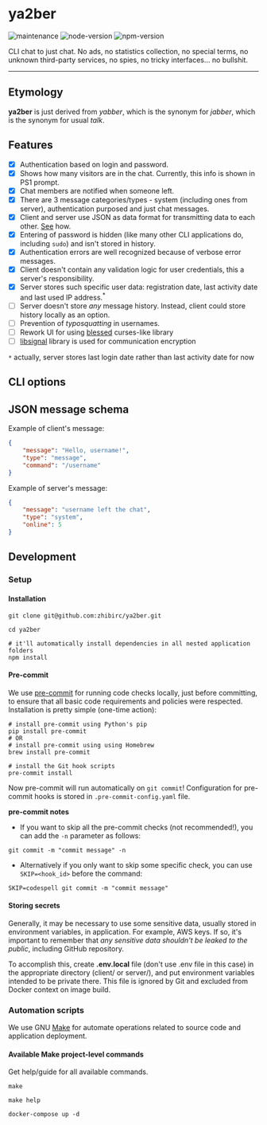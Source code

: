 # ya2ber

![maintenance](https://img.shields.io/maintenance/yes/2024.svg?style=flat)
![node-version](https://img.shields.io/badge/node-~18.18.2-brightgreen.svg?style=flat)
![npm-version](https://img.shields.io/badge/npm-~9.8.1-brightgreen.svg?style=flat)

CLI chat to just chat. No ads, no statistics collection, no special terms, no unknown third-party services, no spies, no tricky interfaces... no bullshit.

---

## Etymology

**ya2ber** is just derived from _yabber_, which is the synonym for _jabber_, which is the synonym for usual _talk_.

## Features

- [x] Authentication based on login and password.
- [x] Shows how many visitors are in the chat. Currently, this info is shown in PS1 prompt.
- [x] Chat members are notified when someone left.
- [x] There are 3 message categories/types - system (including ones from server), authentication purposed and just chat messages.
- [x] Client and server use JSON as data format for transmitting data to each other. [See](#json-message-schema) how.
- [x] Entering of password is hidden (like many other CLI applications do, including `sudo`) and isn't stored in history.
- [x] Authentication errors are well recognized because of verbose error messages.
- [x] Client doesn't contain any validation logic for user credentials, this a server's responsibility.
- [x] Server stores such specific user data: registration date, last activity date and last used IP address.<sup>*</sup>
- [ ] Server doesn't store _any_ message history. Instead, client could store history locally as an option.
- [ ] Prevention of _typosquatting_ in usernames.
- [ ] Rework UI for using [blessed](https://github.com/chjj/blessed) curses-like library
- [ ] [libsignal](https://github.com/signalapp/libsignal) library is used for communication encryption

`*` actually, server stores last login date rather than last activity date for now

## CLI options

## JSON message schema

Example of client's message:

```json
{
    "message": "Hello, username!",
    "type": "message",
    "command": "/username"
}
```

Example of server's message:

```json
{
    "message": "username left the chat",
    "type": "system",
    "online": 5
}
```

## Development

### Setup

#### Installation

```shell
git clone git@github.com:zhibirc/ya2ber.git

cd ya2ber

# it'll automatically install dependencies in all nested application folders
npm install
```

#### Pre-commit

We use [pre-commit](https://pre-commit.com/) for running code checks locally, just before committing, 
to ensure that all basic code requirements and policies were respected. Installation is pretty simple (one-time action):

```shell
# install pre-commit using Python's pip
pip install pre-commit
# OR
# install pre-commit using using Homebrew
brew install pre-commit

# install the Git hook scripts
pre-commit install
```

Now pre-commit will run automatically on `git commit`!
Configuration for pre-commit hooks is stored in `.pre-commit-config.yaml` file.

**pre-commit notes**

- If you want to skip all the pre-commit checks (not recommended!), you can add the `-n` parameter as follows:

```shell
git commit -m "commit message" -n
```

- Alternatively if you only want to skip some specific check, you can use `SKIP=<hook_id>` before the command:

```shell
SKIP=codespell git commit -m "commit message"
```

#### Storing secrets

Generally, it may be necessary to use some sensitive data, usually stored in environment variables, in application. For example, AWS keys. 
If so, it's important to remember that _any sensitive data shouldn't be leaked to the public_, including GitHub repository.

To accomplish this, create **.env.local** file (don't use .env file in this case) in the appropriate directory (client/ or server/), 
and put environment variables intended to be private there. This file is ignored by Git and excluded from Docker context on image build.

### Automation scripts

We use GNU [Make](https://www.gnu.org/software/make/) for automate operations related to source code and application deployment.

#### Available Make project-level commands

Get help/guide for all available commands.

```shell
make
```

```shell
make help
```

```shell
docker-compose up -d
```
